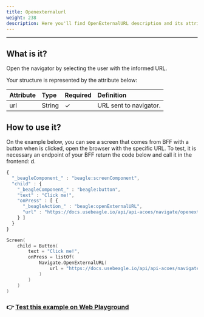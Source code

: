 ```yaml
---
title: Openexternalurl
weight: 238
description: Here you'll find OpenExternalURL description and its attribute.
---
```


---

## What is it?

Open the navigator by selecting the user with the informed URL.

Your structure is represented by the attribute below:

| **Attribute** | **Type** | Required | **Definition** |
| :--- | :--- | :--- | :--- |
| url | String |         ✓ |  URL sent to navigator. |

## How to use it?

On the example below, you can see a screen that comes from BFF with a button when is clicked, open the browser with the specific URL. To test, it is necessary an endpoint of your BFF return the code below and call it in the frontend: d.



```javascript
{
  "_beagleComponent_" : "beagle:screenComponent",
  "child" : {
    "_beagleComponent_" : "beagle:button",
    "text" : "Click me!",
    "onPress" : [ {
      "_beagleAction_" : "beagle:openExternalURL",
      "url" : "https://docs.usebeagle.io/api/api-acoes/navigate/openexternalurl"
    } ]
  }
}
```



```kotlin
Screen(
    child = Button(
        text = "Click me!",
        onPress = listOf(
            Navigate.OpenExternalURL(
                url = "https://docs.usebeagle.io/api/api-acoes/navigate/openexternalurl"
            )
        )
    )
)
```



### 👉 [Test this example on Web Playground](https://beagle-playground.netlify.app/#/demo/default-components/button.json)
